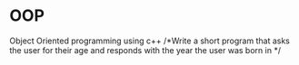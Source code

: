 # OOP
Object Oriented programming using c++
/*Write a short program that asks the user for their age and responds with the year the
user was born in */